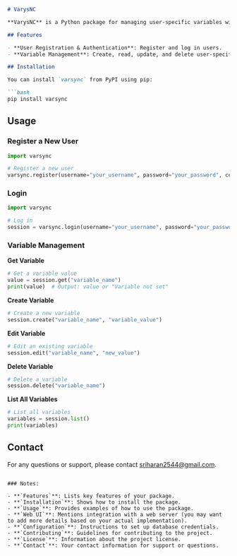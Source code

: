 ```markdown
# VarysNC

**VarysNC** is a Python package for managing user-specific variables with a web interface. It allows users to create, read, update, and delete variables and provides a straightforward API for accessing these variables in Python.

## Features

- **User Registration & Authentication**: Register and log in users.
- **Variable Management**: Create, read, update, and delete user-specific variables.

## Installation

You can install `varsync` from PyPI using pip:

```bash
pip install varsync
```

## Usage

### Register a New User

```python
import varsync

# Register a new user
varsync.register(username="your_username", password="your_password", confirm_password="your_password")
```

### Login

```python
import varsync

# Log in
session = varsync.login(username="your_username", password="your_password")
```

### Variable Management

**Get Variable**

```python
# Get a variable value
value = session.get("variable_name")
print(value)  # Output: value or "Variable not set"
```

**Create Variable**

```python
# Create a new variable
session.create("variable_name", "variable_value")
```

**Edit Variable**

```python
# Edit an existing variable
session.edit("variable_name", "new_value")
```

**Delete Variable**

```python
# Delete a variable
session.delete("variable_name")
```

**List All Variables**

```python
# List all variables
variables = session.list()
print(variables)
```

## Contact

For any questions or support, please contact [sriharan2544@gmail.com](mailto:sriharan2544@gmail.com).
```

### Notes:

- **`Features`**: Lists key features of your package.
- **`Installation`**: Shows how to install the package.
- **`Usage`**: Provides examples of how to use the package.
- **`Web UI`**: Mentions integration with a web server (you may want to add more details based on your actual implementation).
- **`Configuration`**: Instructions to set up database credentials.
- **`Contributing`**: Guidelines for contributing to the project.
- **`License`**: Information about the project license.
- **`Contact`**: Your contact information for support or questions.